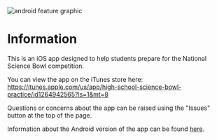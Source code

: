 ![android feature graphic](https://user-images.githubusercontent.com/20936453/30292524-79a073e8-9704-11e7-97d3-9ff703a05394.png)

# Information

This is an iOS app designed to help students prepare for the National Science Bowl competition.

You can view the app on the iTunes store here: https://itunes.apple.com/us/app/high-school-science-bowl-practice/id1264942565?ls=1&mt=8

Questions or concerns about the app can be raised using the "Issues" button at the top of the page.

Information about the Android version of the app can be found [here](https://github.com/jakepolatty/HighSchoolScienceBowlPractice-Android).
